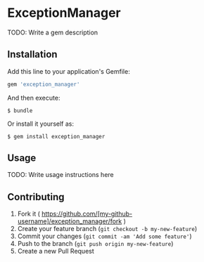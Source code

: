 # ExceptionManager

TODO: Write a gem description

## Installation

Add this line to your application's Gemfile:

```ruby
gem 'exception_manager'
```

And then execute:

    $ bundle

Or install it yourself as:

    $ gem install exception_manager

## Usage

TODO: Write usage instructions here

## Contributing

1. Fork it ( https://github.com/[my-github-username]/exception_manager/fork )
2. Create your feature branch (`git checkout -b my-new-feature`)
3. Commit your changes (`git commit -am 'Add some feature'`)
4. Push to the branch (`git push origin my-new-feature`)
5. Create a new Pull Request

